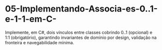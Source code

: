 # 05-Implementando-Associa-es-0..1-e-1-1-em-C-
Implemente, em C#, dois vínculos entre classes cobrindo 0..1 (opcional) e 1:1 (obrigatório), garantindo invariantes de domínio por design, validação na fronteira e navegabilidade mínima.
